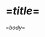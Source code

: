 <?nextrec?>
<?output "../../web/way/practopian-way-=$seq$=.md"?>
=$title$=
====================

=$body$=
<?loop?>
